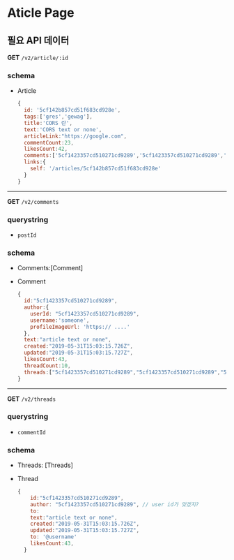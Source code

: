 # Aticle Page

## 필요 API 데이터

**GET** `/v2/article/:id`

### schema

- Article

  ```javascript
  {
    id: '5cf142b857cd51f683cd928e',
    tags:['gres','gewag'],
    title:'CORS 란',
    text:'CORS text or none',
    articleLink:"https://google.com",
    commentCount:23,
    likesCount:42,
    comments:['5cf1423357cd510271cd9289','5cf1423357cd510271cd9289','5cf1423357cd510271cd9289','5cf1423357cd510271cd9289','5cf1423357cd510271cd9289','5cf1423357cd510271cd9289','5cf1423357cd510271cd9289',]
    links:{
      self: '/articles/5cf142b857cd51f683cd928e'
    }
  }
  ```

---

**GET** `/v2/comments`

### querystring

- `postId`

### schema

- Comments:[Comment]
- Comment

  ```javascript
  {
    id:"5cf1423357cd510271cd9289",
    author:{
      userId: "5cf1423357cd510271cd9289",
      username:'someone',
      profileImageUrl: 'https:// ....'
    },
    text:"article text or none",
    created:"2019-05-31T15:03:15.726Z",
    updated:"2019-05-31T15:03:15.727Z",
    likesCount:43,
    threadCount:10,
    threads:["5cf1423357cd510271cd9289","5cf1423357cd510271cd9289","5cf1423357cd510271cd9289","5cf1423357cd510271cd9289","5cf1423357cd510271cd9289",]
  }
  ```

---

**GET** `/v2/threads`

### querystring

- `commentId`

### schema

- Threads: [Threads]
- Thread

  ```javascript
  {
      id:"5cf1423357cd510271cd9289",
      author: "5cf1423357cd510271cd9289", // user id가 맞겠지?
      to:
      text:"article text or none",
      created:"2019-05-31T15:03:15.726Z",
      updated:"2019-05-31T15:03:15.727Z",
      to: '@username'
      likesCount:43,
    }
  ```

  ```javascript
  ```
